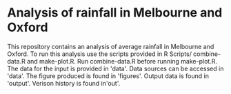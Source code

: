 # Analysis of rainfall in Melbourne and Oxford
This repository contains an analysis of average rainfall in Melbourne and Oxford.
To run this analysis use the scripts provided in R Scripts/ combine-data.R and make-plot.R. Run combine-data.R before running make-plot.R. 
The data for the input is provided in 'data'. Data sources can be accessed in 'data'.
The figure produced is found in 'figures'.
Output data is found in 'output'.
Verison history is found in'out'.
